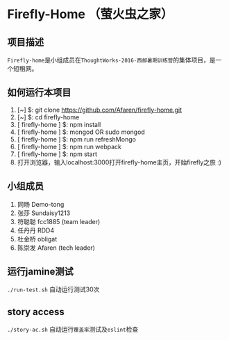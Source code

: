 # Firefly-Home （萤火虫之家）

## 项目描述
`Firefly-home`是小组成员在`ThoughtWorks-2016-西邮暑期训练营`的集体项目，是一个短租网。

## 如何运行本项目
1. [~] $: git clone https://github.com/Afaren/firefly-home.git  
2. [~] $: cd firefly-home  
3. [ firefly-home ] $: npm install  
4. [ firefly-home ] $: mongod OR sudo mongod  
5. [ firefly-home ] $: npm run refreshMongo  
6. [ firefly-home ] $: npm run webpack  
7. [ firefly-home ] $: npm start  
8. 打开浏览器，输入localhost:3000打开firefly-home主页，开始firefly之旅 :)  

## 小组成员
1. 同旸       Demo-tong
2. 张莎       Sundaisy1213 
3. 符聪聪     fcc1885  (team leader)
4. 任丹丹     RDD4
5. 杜金桥     obligat
6. 陈崇发     Afaren (tech leader)

## 运行jamine测试
`./run-test.sh` 自动运行测试30次

## story access
`./story-ac.sh` 自动运行`覆盖率`测试及`eslint`检查
